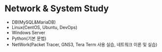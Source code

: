 # Network & System Study
- DB(MySQL&MariaDB)
- Linux(CentOS, Ubuntu, DevOps)
- Windows Server
- Python(기본 문법)
- NetWork(Packet Tracer, GNS3, Tera Term 사용 실습, 네트워크 이론 및 실습)